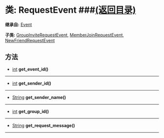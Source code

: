 # 类: RequestEvent ###[(返回目录)](README.md)  
  
**继承自:** [Event](Event.md)  
  
**子类:** [GroupInviteRequestEvent](GroupInviteRequestEvent.md), [MemberJoinRequestEvent](MemberJoinRequestEvent.md), [NewFriendRequestEvent](NewFriendRequestEvent.md)  
  
## 方法 
  
- [int](https://docs.godotengine.org/en/latest/classes/class_int.html) **get_event_id()**  
  
---  
  
- [int](https://docs.godotengine.org/en/latest/classes/class_int.html) **get_sender_id()**  
  
---  
  
- [String](https://docs.godotengine.org/en/latest/classes/class_string.html) **get_sender_name()**  
  
---  
  
- [int](https://docs.godotengine.org/en/latest/classes/class_int.html) **get_group_id()**  
  
---  
  
- [String](https://docs.godotengine.org/en/latest/classes/class_string.html) **get_request_message()**  
  
---  
  

